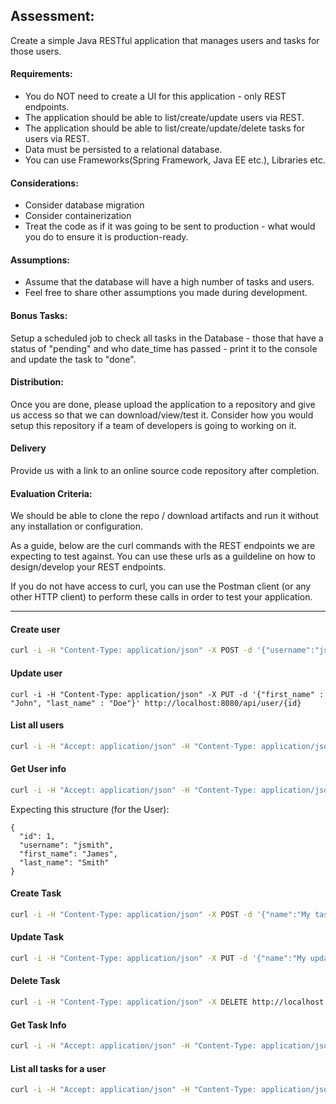 ## Assessment:
Create a simple Java RESTful application that manages users and tasks for those users.

#### Requirements:
* You do NOT need to create a UI for this application - only REST endpoints.
* The application should be able to list/create/update users via REST.
* The application should be able to list/create/update/delete tasks for users via REST.
* Data must be persisted to a relational database.
* You can use Frameworks(Spring Framework, Java EE etc.), Libraries etc.

#### Considerations:
* Consider database migration
* Consider containerization
* Treat the code as if it was going to be sent to production - what would you do to ensure it is production-ready.

#### Assumptions:
* Assume that the database will have a high number of tasks and users.
* Feel free to share other assumptions you made during development.

#### Bonus Tasks:  
Setup a scheduled job to check all tasks in the Database - those that have a status of "pending" and who date_time 
has passed - print it to the console
and update the task to "done".

#### Distribution:
Once you are done, please upload the application to a repository and give us access so that we can download/view/test it.
Consider how you would setup this repository if a team of developers is going to working on it.

#### Delivery  
Provide us with a link to an online source code repository after completion.

#### Evaluation Criteria:
We should be able to clone the repo / download artifacts and run it without any installation or configuration.

As a guide, below are the curl commands with the REST endpoints we are expecting to test against.  You can use these urls as a guildeline on how to design/develop your REST endpoints.  

If you do not have access to curl, you can use the Postman client (or any other HTTP client) to perform these calls in 
order to test your application.

---

#### Create user
```sh
curl -i -H "Content-Type: application/json" -X POST -d '{"username":"jsmith","first_name" : "John", "last_name" : "Smith"}'http://localhost:8080/api/user
```

#### Update user
```
curl -i -H "Content-Type: application/json" -X PUT -d '{"first_name" : "John", "last_name" : "Doe"}' http://localhost:8080/api/user/{id}
```

#### List all users
```sh
curl -i -H "Accept: application/json" -H "Content-Type: application/json" -X GET http://localhost:8080/api/user
```

#### Get User info
```sh
curl -i -H "Accept: application/json" -H "Content-Type: application/json" -X GET http://localhost:8080/api/user/{id}
```
Expecting this structure (for the User):
```
{ 
  "id": 1,
  "username": "jsmith",
  "first_name": "James",
  "last_name": "Smith"
}
```

#### Create Task
```sh
curl -i -H "Content-Type: application/json" -X POST -d '{"name":"My task","description" : "Description of task", "date_time" : "2016-05-25 14:25:00"}' http://localhost:8080/api/user/{user_id}/task
```

#### Update Task
```sh
curl -i -H "Content-Type: application/json" -X PUT -d '{"name":"My updated task"}' http://localhost:8080/api/user/{user_id}/task/{task_id}
```

#### Delete Task
```sh
curl -i -H "Content-Type: application/json" -X DELETE http://localhost:8080/api/user/{user_id}/task/{task_id}
```

#### Get Task Info
```sh
curl -i -H "Accept: application/json" -H "Content-Type: application/json" -X GET http://localhost:8080/api/user/{user_id}/task/{task_id}
```

#### List all tasks for a user

```sh
curl -i -H "Accept: application/json" -H "Content-Type: application/json" -X GET http://localhost:8080/api/user/{user_id}/task
```
